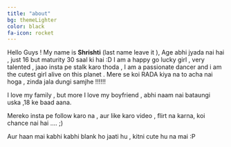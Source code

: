 ```yaml
---
title: "about"
bg: themeLighter
color: black
fa-icon: rocket
---
```



Hello Guys ! My name is **Shrishti** (last name leave it ),  Age abhi jyada nai hai , just 16 but maturity 30 saal ki hai :D
I am a happy go lucky girl , very talented , jaao insta pe stalk karo thoda , I am a passionate dancer and i am the cutest girl alive on this planet . Mere se koi RADA kiya na to acha nai hoga , zinda jala dungi samjhe !!!!!!

I love my family , but more I love my boyfriend , abhi naam nai bataungi uska ,18 ke baad aana.

Mereko insta pe follow karo na , aur like karo video , flirt na karna, koi chance nai hai .... ;)

Aur haan mai kabhi  kabhi blank ho jaati hu , kitni cute hu na mai :P